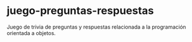 # juego-preguntas-respuestas
Juego de trivia de preguntas y respuestas relacionada a la programación orientada a objetos.
